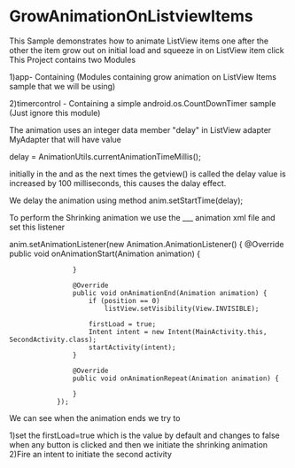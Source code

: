 # GrowAnimationOnListviewItems
This Sample demonstrates how to animate ListView items one after the other the item grow out on initial load and squeeze in on ListView item click 
This Project contains two Modules 

1)app- Containing (Modules containing grow animation on ListView Items sample that we will be using)

2)timercontrol - Containing a simple android.os.CountDownTimer sample (Just ignore this module)

The animation uses an integer data member "delay" in ListView adapter MyAdapter that will have value 

delay = AnimationUtils.currentAnimationTimeMillis(); 

initially in the  and as the next times the getview() is called the delay value is increased by 100 milliseconds, this causes the dalay effect.

We delay the animation using method anim.setStartTime(delay);

To perform the Shrinking animation we use the ___ animation xml file and set this listener

anim.setAnimationListener(new Animation.AnimationListener() {
                    @Override
                    public void onAnimationStart(Animation animation) {

                    }

                    @Override
                    public void onAnimationEnd(Animation animation) {
                        if (position == 0)
                            listView.setVisibility(View.INVISIBLE);

                        firstLoad = true;
                        Intent intent = new Intent(MainActivity.this, SecondActivity.class);
                        startActivity(intent);
                    }

                    @Override
                    public void onAnimationRepeat(Animation animation) {

                    }
                });
We can see when the animation ends we try to 

1)set the firstLoad=true which is the value by default and changes to false when any  button is clicked and then we initiate the shrinking animation
2)Fire an intent to initiate the second activity

